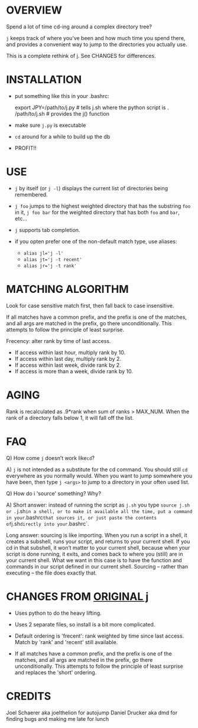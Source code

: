 # OVERVIEW

Spend a lot of time cd-ing around a complex directory tree?

`j` keeps track of where you’ve been and how much time you spend there, and provides a convenient way to jump to the directories you actually use.

This is a complete rethink of [j](http://github.com/rupa/j/). See CHANGES for differences.

# INSTALLATION

* put something like this in your .bashrc:

    export JPY=/path/to/j.py # tells j.sh where the python script is
    . /path/to/j.sh          # provides the j() function

* make sure `j.py` is executable
* `cd` around for a while to build up the db
* PROFIT!!

# USE

* `j` by itself (or `j -l`) displays the current list of directories being remembered.

* `j foo` jumps to the highest weighted directory that has the substring `foo` in it, `j foo bar` for the weighted directory that has both `foo` and `bar`, etc...

* `j` supports tab completion.

* if you opten prefer one of the non-default match type, use aliases:
    * `alias jl='j -l'`
    * `alias jt='j -t recent'`
    * `alias jr='j -t rank'`

# MATCHING ALGORITHM

Look for case sensitive match first, then fall back to case insensitive.

If all matches have a common prefix, and the prefix is one of the matches, and all args are matched in the prefix, go there unconditionally. This attempts to follow the principle of least surprise.

Frecency: alter rank by time of last access.
* If access within last hour, multiply rank by 10.
* If access within last day, multiply rank by 2.
* If access within last week, divide rank by 2.
* If access is more than a week, divide rank by 10.

# AGING

Rank is recalculated as .9*rank when sum of ranks > MAX_NUM.
When the rank of a directory falls below 1, it will fall off the list.

# FAQ

Q) How come `j` doesn’t work like`cd`?

A) `j` is not intended as a substitute for the cd command. You should still `cd` everywhere as you normally would. When you want to jump somewhere you have been, then type `j <args>` to jump to a directory in your often used list.

Q) How do i 'source' something? Why?

A) Short answer: instead of running the script as `j.sh` you type `source j.sh or `. j.sh` in a shell, or to make it available all the time, put a command in your `.bashrc` that sources it, or just paste the contents of `j.sh` directly into your `.bashrc`.

Long answer: sourcing is like importing. When you run a script in a shell, it creates a subshell, runs your script, and returns to your current shell. If you cd in that subshell, it won’t matter to your current shell, because when your script is done running, it exits, and comes back to where you (still) are in your current shell. What we want in this case is to have the function and commands in our script defined in our current shell. Sourcing – rather than executing – the file does exactly that.

# CHANGES FROM [ORIGINAL j](http://github.com/rupa/j/)

* Uses python to do the heavy lifting.

* Uses 2 separate files, so install is a bit more complicated.

* Default ordering is 'frecent': rank weighted by time since last access. Match by 'rank' and 'recent' still available.

* If all matches have a common prefix, and the prefix is one of the matches, and all args are matched in the prefix, go there unconditionally. This attempts to follow the principle of least surprise and replaces the 'short' ordering.

# CREDITS

Joel Schaerer aka joelthelion for autojump
Daniel Drucker aka dmd for finding bugs and making me late for lunch
